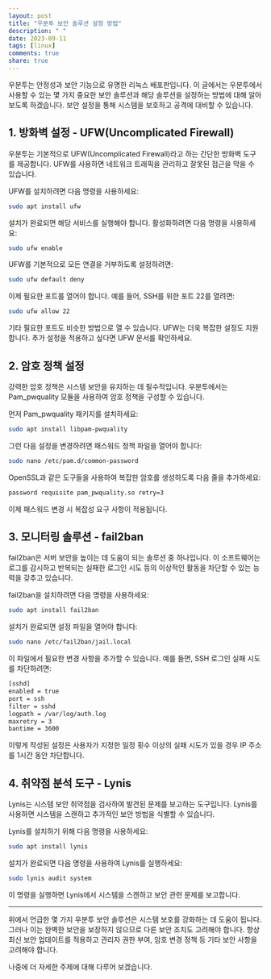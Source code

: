 ```yaml
---
layout: post
title: "우분투 보안 솔루션 설정 방법"
description: " "
date: 2023-09-11
tags: [linux]
comments: true
share: true
---
```


우분투는 안정성과 보안 기능으로 유명한 리눅스 배포판입니다. 이 글에서는 우분투에서 사용할 수 있는 몇 가지 중요한 보안 솔루션과 해당 솔루션을 설정하는 방법에 대해 알아보도록 하겠습니다. 보안 설정을 통해 시스템을 보호하고 공격에 대비할 수 있습니다.

## 1. 방화벽 설정 - UFW(Uncomplicated Firewall)

우분투는 기본적으로 UFW(Uncomplicated Firewall)라고 하는 간단한 방화벽 도구를 제공합니다. UFW를 사용하면 네트워크 트래픽을 관리하고 잘못된 접근을 막을 수 있습니다.

UFW를 설치하려면 다음 명령을 사용하세요:

```bash
sudo apt install ufw
```

설치가 완료되면 해당 서비스를 실행해야 합니다. 활성화하려면 다음 명령을 사용하세요:

```bash
sudo ufw enable
```

UFW를 기본적으로 모든 연결을 거부하도록 설정하려면:

```bash
sudo ufw default deny
```

이제 필요한 포트를 열어야 합니다. 예를 들어, SSH를 위한 포트 22를 열려면:

```bash
sudo ufw allow 22
```

기타 필요한 포트도 비슷한 방법으로 열 수 있습니다. UFW는 더욱 복잡한 설정도 지원합니다. 추가 설정을 적용하고 싶다면 UFW 문서를 확인하세요.

## 2. 암호 정책 설정

강력한 암호 정책은 시스템 보안을 유지하는 데 필수적입니다. 우분투에서는 Pam_pwquality 모듈을 사용하여 암호 정책을 구성할 수 있습니다.

먼저 Pam_pwquality 패키지를 설치하세요:

```bash
sudo apt install libpam-pwquality
```

그런 다음 설정을 변경하려면 패스워드 정책 파일을 열어야 합니다:

```bash
sudo nano /etc/pam.d/common-password
```

OpenSSL과 같은 도구들을 사용하여 복잡한 암호를 생성하도록 다음 줄을 추가하세요:

```bash
password requisite pam_pwquality.so retry=3
```

이제 패스워드 변경 시 복잡성 요구 사항이 적용됩니다.

## 3. 모니터링 솔루션 - fail2ban

fail2ban은 서버 보안을 높이는 데 도움이 되는 솔루션 중 하나입니다. 이 소프트웨어는 로그를 감시하고 반복되는 실패한 로그인 시도 등의 이상적인 활동을 차단할 수 있는 능력을 갖추고 있습니다.

fail2ban을 설치하려면 다음 명령을 사용하세요:

```bash
sudo apt install fail2ban
```

설치가 완료되면 설정 파일을 열어야 합니다:

```bash
sudo nano /etc/fail2ban/jail.local
```

이 파일에서 필요한 변경 사항을 추가할 수 있습니다. 예를 들면, SSH 로그인 실패 시도를 차단하려면:

```bash
[sshd]
enabled = true
port = ssh
filter = sshd
logpath = /var/log/auth.log
maxretry = 3
bantime = 3600
```

이렇게 작성된 설정은 사용자가 지정한 일정 횟수 이상의 실패 시도가 있을 경우 IP 주소를 1시간 동안 차단합니다.

## 4. 취약점 분석 도구 - Lynis

Lynis는 시스템 보안 취약점을 검사하여 발견된 문제를 보고하는 도구입니다. Lynis를 사용하면 시스템을 스캔하고 추가적인 보안 방법을 식별할 수 있습니다.

Lynis를 설치하기 위해 다음 명령을 사용하세요:

```bash
sudo apt install lynis
```

설치가 완료되면 다음 명령을 사용하여 Lynis를 실행하세요:

```bash
sudo lynis audit system
```

이 명령을 실행하면 Lynis에서 시스템을 스캔하고 보안 관련 문제를 보고합니다.

---

위에서 언급한 몇 가지 우분투 보안 솔루션은 시스템 보호를 강화하는 데 도움이 됩니다. 그러나 이는 완벽한 보안을 보장하지 않으므로 다른 보안 조치도 고려해야 합니다. 항상 최신 보안 업데이트를 적용하고 관리자 권한 부여, 암호 변경 정책 등 기타 보안 사항을 고려해야 합니다.

나중에 더 자세한 주제에 대해 다루어 보겠습니다.